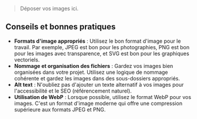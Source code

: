 >  Déposer vos images ici.



## Conseils et bonnes pratiques

* **Formats d'image appropriés** : Utilisez le bon format d'image pour le travail. Par exemple, JPEG est bon pour les photographies, PNG est bon pour les images avec transparence, et SVG est bon pour les graphiques vectoriels.
* **Nommage et organisation des fichiers** : Gardez vos images bien organisées dans votre projet. Utilisez une logique de nommage cohérente et gardez les images dans des sous-dossiers appropriés.
* **Alt text** : N'oubliez pas d'ajouter un texte alternatif à vos images pour l'accessibilité et le SEO (référencement naturel).
* **Utilisation de WebP** : Lorsque possible, utilisez le format WebP pour vos images. C'est un format d'image moderne qui offre une compression supérieure aux formats JPEG et PNG.
